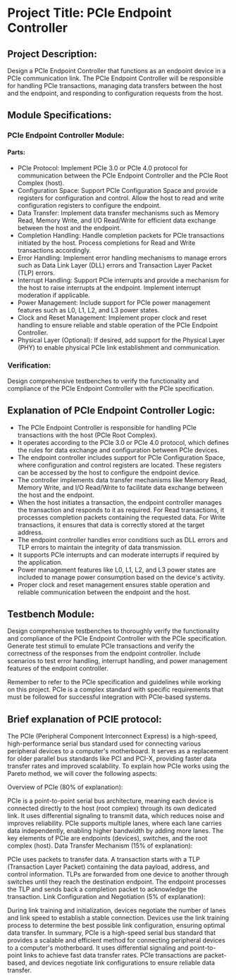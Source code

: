 # Project Title: PCIe Endpoint Controller

## Project Description:
Design a PCIe Endpoint Controller that functions as an endpoint device in a PCIe communication link. The PCIe Endpoint Controller will be responsible for handling PCIe transactions, managing data transfers between the host and the endpoint, and responding to configuration requests from the host.

## Module Specifications:

### PCIe Endpoint Controller Module:

#### Parts:
- PCIe Protocol: Implement PCIe 3.0 or PCIe 4.0 protocol for communication between the PCIe Endpoint Controller and the PCIe Root Complex (host).
- Configuration Space: Support PCIe Configuration Space and provide registers for configuration and control. Allow the host to read and write configuration registers to configure the endpoint.
- Data Transfer: Implement data transfer mechanisms such as Memory Read, Memory Write, and I/O Read/Write for efficient data exchange between the host and the endpoint.
- Completion Handling: Handle completion packets for PCIe transactions initiated by the host. Process completions for Read and Write transactions accordingly.
- Error Handling: Implement error handling mechanisms to manage errors such as Data Link Layer (DLL) errors and Transaction Layer Packet (TLP) errors.
- Interrupt Handling: Support PCIe interrupts and provide a mechanism for the host to raise interrupts at the endpoint. Implement interrupt moderation if applicable.
- Power Management: Include support for PCIe power management features such as L0, L1, L2, and L3 power states.
- Clock and Reset Management: Implement proper clock and reset handling to ensure reliable and stable operation of the PCIe Endpoint Controller.
- Physical Layer (Optional): If desired, add support for the Physical Layer (PHY) to enable physical PCIe link establishment and communication.

### Verification:
Design comprehensive testbenches to verify the functionality and compliance of the PCIe Endpoint Controller with the PCIe specification.

## Explanation of PCIe Endpoint Controller Logic:

- The PCIe Endpoint Controller is responsible for handling PCIe transactions with the host (PCIe Root Complex).
- It operates according to the PCIe 3.0 or PCIe 4.0 protocol, which defines the rules for data exchange and configuration between PCIe devices.
- The endpoint controller includes support for PCIe Configuration Space, where configuration and control registers are located. These registers can be accessed by the host to configure the endpoint device.
- The controller implements data transfer mechanisms like Memory Read, Memory Write, and I/O Read/Write to facilitate data exchange between the host and the endpoint.
- When the host initiates a transaction, the endpoint controller manages the transaction and responds to it as required. For Read transactions, it processes completion packets containing the requested data. For Write transactions, it ensures that data is correctly stored at the target address.
- The endpoint controller handles error conditions such as DLL errors and TLP errors to maintain the integrity of data transmission.
- It supports PCIe interrupts and can moderate interrupts if required by the application.
- Power management features like L0, L1, L2, and L3 power states are included to manage power consumption based on the device's activity.
- Proper clock and reset management ensures stable operation and reliable communication between the endpoint and the host.

## Testbench Module:

Design comprehensive testbenches to thoroughly verify the functionality and compliance of the PCIe Endpoint Controller with the PCIe specification.
Generate test stimuli to emulate PCIe transactions and verify the correctness of the responses from the endpoint controller.
Include scenarios to test error handling, interrupt handling, and power management features of the endpoint controller.

Remember to refer to the PCIe specification and guidelines while working on this project. PCIe is a complex standard with specific requirements that must be followed for successful integration with PCIe-based systems.

## Brief explanation of PCIE protocol:

The PCIe (Peripheral Component Interconnect Express) is a high-speed, high-performance serial bus standard used for connecting various peripheral devices to a computer's motherboard. It serves as a replacement for older parallel bus standards like PCI and PCI-X, providing faster data transfer rates and improved scalability. To explain how PCIe works using the Pareto method, we will cover the following aspects:

Overview of PCIe (80% of explanation):

PCIe is a point-to-point serial bus architecture, meaning each device is connected directly to the host (root complex) through its own dedicated link.
It uses differential signaling to transmit data, which reduces noise and improves reliability.
PCIe supports multiple lanes, where each lane carries data independently, enabling higher bandwidth by adding more lanes.
The key elements of PCIe are endpoints (devices), switches, and the root complex (host).
Data Transfer Mechanism (15% of explanation):

PCIe uses packets to transfer data. A transaction starts with a TLP (Transaction Layer Packet) containing the data payload, address, and control information.
TLPs are forwarded from one device to another through switches until they reach the destination endpoint.
The endpoint processes the TLP and sends back a completion packet to acknowledge the transaction.
Link Configuration and Negotiation (5% of explanation):

During link training and initialization, devices negotiate the number of lanes and link speed to establish a stable connection.
Devices use the link training process to determine the best possible link configuration, ensuring optimal data transfer.
In summary, PCIe is a high-speed serial bus standard that provides a scalable and efficient method for connecting peripheral devices to a computer's motherboard. It uses differential signaling and point-to-point links to achieve fast data transfer rates. PCIe transactions are packet-based, and devices negotiate link configurations to ensure reliable data transfer.
